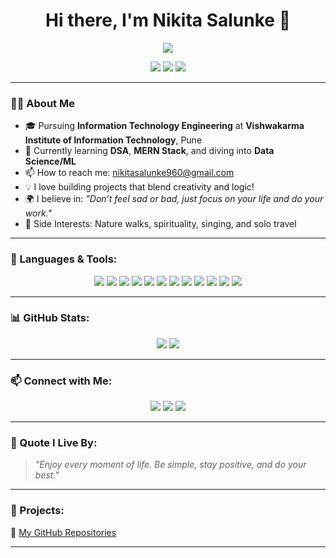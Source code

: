 <h1 align="center">Hi there, I'm Nikita Salunke 👋</h1>
<p align="center">
  <img src="https://readme-typing-svg.herokuapp.com/?lines=Welcome+to+my+GitHub!;Always+Learning+New+Tech;Focused+on+Growth+%26+Impact&center=true&width=500&height=45">
</p>

<p align="center">
  <img src="https://img.shields.io/badge/Tech Student-FCCF00?style=for-the-badge" />
  <img src="https://img.shields.io/badge/DSA-009688?style=for-the-badge" />
  <img src="https://img.shields.io/badge/WebDev-orange?style=for-the-badge" />
  
</p>

---

### 👩‍💻 About Me
- 🎓 Pursuing **Information Technology Engineering** at **Vishwakarma Institute of Information Technology**, Pune  
- 🌱 Currently learning **DSA**, **MERN Stack**, and diving into **Data Science/ML**
- 📫 How to reach me: nikitasalunke960@gmail.com
- 💡 I love building projects that blend creativity and logic!
- 🌍 I believe in: _"Don’t feel sad or bad, just focus on your life and do your work."_
- 🌱 Side Interests: Nature walks, spirituality, singing, and solo travel

---

### 🚀 Languages & Tools:
<p align="center"> <img src="https://img.shields.io/badge/C-informational?style=flat&logo=c&logoColor=white&color=blue" /> <img src="https://img.shields.io/badge/C++-00599C?style=flat&logo=c%2B%2B&logoColor=white" /> <img src="https://img.shields.io/badge/Java-ED8B00?style=flat&logo=java&logoColor=white" /> <img src="https://img.shields.io/badge/Python-3776AB?style=flat&logo=python&logoColor=white" /> <img src="https://img.shields.io/badge/HTML5-e34c26?style=flat&logo=html5&logoColor=white" /> <img src="https://img.shields.io/badge/CSS3-1572B6?style=flat&logo=css3&logoColor=white" /> <img src="https://img.shields.io/badge/JavaScript-f7df1e?style=flat&logo=javascript&logoColor=black" /> <img src="https://img.shields.io/badge/React-61DAFB?style=flat&logo=react&logoColor=black" /> <img src="https://img.shields.io/badge/Node.js-339933?style=flat&logo=nodedotjs&logoColor=white" /> <img src="https://img.shields.io/badge/MongoDB-4EA94B?style=flat&logo=mongodb&logoColor=white" /> <img src="https://img.shields.io/badge/Android-3DDC84?style=flat&logo=android&logoColor=white" /> <img src="https://img.shields.io/badge/Git-F05032?style=flat&logo=git&logoColor=white" /> </p>

---

### 📊 GitHub Stats:

<p align="center">
  <img src="https://github-readme-stats.vercel.app/api?username=nikita-salunke4578&show_icons=true&theme=tokyonight" />
  <img src="https://github-readme-stats.vercel.app/api/top-langs/?username=nikita-salunke4578&layout=compact&theme=tokyonight" />
</p>

---

### 📫 Connect with Me:
<p align="center">
  <a href="https://www.linkedin.com/in/nikita-salunke-63ab11253/"><img src="https://img.shields.io/badge/LinkedIn-0077B5?style=flat&logo=linkedin&logoColor=white" /></a>
  <a href="https://leetcode.com/nikitajadhav07"><img src="https://img.shields.io/badge/LeetCode-FFA116?style=flat&logo=leetcode&logoColor=black" /></a>
  <a href="mailto:nikitasalunke960@gmail.com"><img src="https://img.shields.io/badge/Gmail-D14836?style=flat&logo=gmail&logoColor=white" /></a>
</p>

---

### 🌟 Quote I Live By:
> _"Enjoy every moment of life. Be simple, stay positive, and do your best."_

---

### 🔧 Projects:
🔗 [My GitHub Repositories](https://github.com/nikita-salunke4578?tab=repositories)

---







